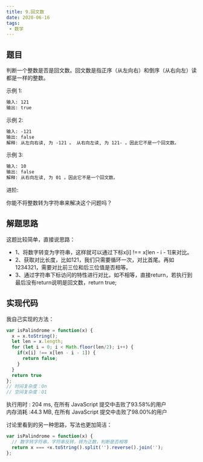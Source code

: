 ```yaml
---
title: 9.回文数
date: 2020-06-16
tags:
 - 数学
---
```

## 题目
判断一个整数是否是回文数。回文数是指正序（从左向右）和倒序（从右向左）读都是一样的整数。

示例 1:
```md
输入: 121
输出: true
```

示例 2:
```md
输入: -121
输出: false
解释: 从左向右读, 为 -121 。 从右向左读, 为 121- 。因此它不是一个回文数。
```

示例 3:
```md
输入: 10
输出: false
解释: 从右向左读, 为 01 。因此它不是一个回文数。
```

进阶:

你能不将整数转为字符串来解决这个问题吗？

## 解题思路
这题比较简单，直接说思路：<br/>
- 1、将数字转变为字符串，这样就可以通过下标x[i] !== x[len - i - 1]来对比。
- 2、获取对比长度，比如121，我们只需要循环一次，对比首尾。再如1234321，需要对比前三位和后三位值是否相等。
- 3、通过字符串下标访问的特性进行对比，如不相等，直接return，若执行到最后没有return说明是回文数，return true;

## 实现代码
我自己实现的方法：
```js
var isPalindrome = function(x) {
  x = x.toString();
  let len = x.length;
  for (let i = 0; i < Math.floor(len/2); i++) {
    if(x[i] !== x[len - i - 1]) {
      return false;
    }
  }
  return true
};
// 时间复杂度：On
// 空间复杂度：O1
```
执行用时 :
204 ms, 在所有 JavaScript 提交中击败了93.58%的用户 <br />
内存消耗 :44.3 MB, 在所有 JavaScript 提交中击败了98.00%的用户

讨论里看到的另一种思路，写法也更加简洁：
```js
var isPalindrome = function(x) {
  // 数字转字符串，字符串反转，转为正数，判断是否相等
  return x === +x.toString().split('').reverse().join('');
};
```